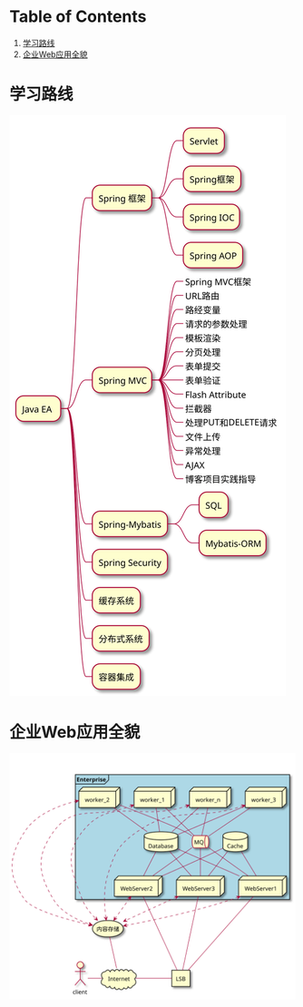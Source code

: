 
# Table of Contents

1.  [学习路线](#orge22dfca)
2.  [企业Web应用全貌](#org38be7e3)


<a id="orge22dfca"></a>

# 学习路线

![img](./img/outline.svg)


<a id="org38be7e3"></a>

# 企业Web应用全貌

![img](./img/overview.svg)

